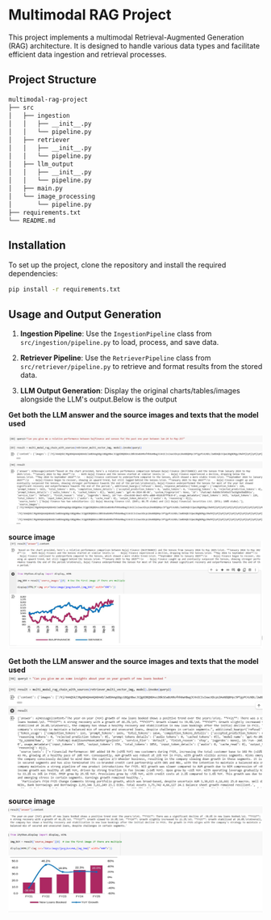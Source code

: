 # Multimodal RAG Project

This project implements a multimodal Retrieval-Augmented Generation (RAG) architecture. It is designed to handle various data types and facilitate efficient data ingestion and retrieval processes.

## Project Structure

```
multimodal-rag-project
├── src
│   ├── ingestion
│   │   ├── __init__.py
│   │   └── pipeline.py
│   ├── retriever
│   │   ├── __init__.py
│   │   └── pipeline.py
│   ├── llm_output
│   │   ├── __init__.py
│   │   └── pipeline.py
│   ├── main.py
│   └── image_processing
│       └── pipeline.py
├── requirements.txt
└── README.md
```

## Installation

To set up the project, clone the repository and install the required dependencies:

```bash
pip install -r requirements.txt
```

## Usage and Output Generation

1. **Ingestion Pipeline**: Use the `IngestionPipeline` class from `src/ingestion/pipeline.py` to load, process, and save data.
   

2. **Retriever Pipeline**: Use the `RetrieverPipeline` class from `src/retriever/pipeline.py` to retrieve and format results from the stored data.


3. **LLM Output Generation**: Display the original charts/tables/images alongside the LLM's output.Below is the output


**Get both the LLM answer and the source images and texts that the model used**


![get both the LLM answer and the source images and texts that the model used!](asset/new_result.png)


**source image**
![source image](asset/result_image.png)


**Get both the LLM answer and the source images and texts that the model used**
![get both the LLM answer and the source images and texts that the model used!](asset/result2.png)


**source image**
![source image](asset/result2_image.png)